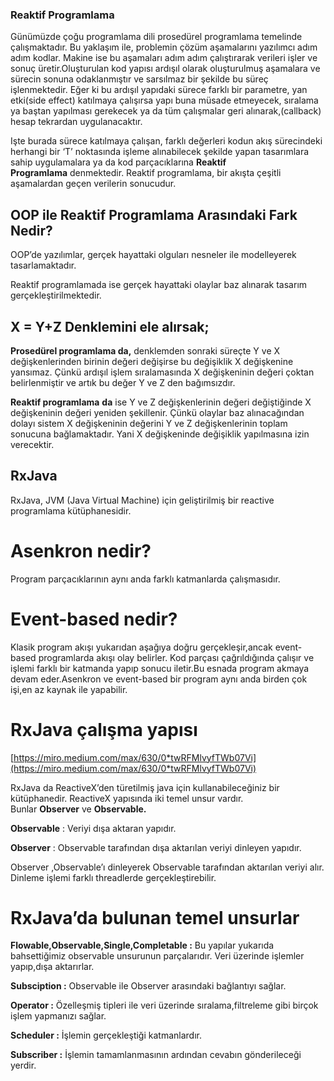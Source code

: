 ### Reaktif Programlama
Günümüzde çoğu programlama dili prosedürel programlama temelinde çalışmaktadır. Bu yaklaşım ile, problemin çözüm aşamalarını yazılımcı adım adım kodlar. Makine ise bu aşamaları adım adım çalıştırarak verileri işler ve sonuç üretir.Oluşturulan kod yapısı ardışıl olarak oluşturulmuş aşamalara ve sürecin sonuna odaklanmıştır ve sarsılmaz bir şekilde bu süreç işlenmektedir. Eğer ki bu ardışıl yapıdaki sürece farklı bir parametre, yan etki(side effect) katılmaya çalışırsa yapı buna müsade etmeyecek, sıralama ya baştan yapılması gerekecek ya da tüm çalışmalar geri alınarak,(callback) hesap tekrardan uygulanacaktır.

Işte burada sürece katılmaya çalışan, farklı değerleri kodun akış sürecindeki herhangi bir ‘T’ noktasında işleme alınabilecek şekilde yapan tasarımlara sahip uygulamalara ya da kod parçacıklarına **Reaktif Programlama** denmektedir. Reaktif programlama, bir akışta çeşitli aşamalardan geçen verilerin sonucudur.

## **OOP ile Reaktif Programlama Arasındaki Fark Nedir?**

OOP’de yazılımlar, gerçek hayattaki olguları nesneler ile modelleyerek tasarlamaktadır.

Reaktif programlamada ise gerçek hayattaki olaylar baz alınarak tasarım gerçekleştirilmektedir.

## **X = Y+Z Denklemini ele alırsak;**

**Prosedürel programlama da,** denklemden sonraki süreçte Y ve X değişkenlerinden birinin değeri değişirse bu değişiklik X değişkenine yansımaz. Çünkü ardışıl işlem sıralamasında X değişkeninin değeri çoktan belirlenmiştir ve artık bu değer Y ve Z den bağımsızdır.

**Reaktif programlama** **da** ise Y ve Z değişkenlerinin değeri değiştiğinde X değişkeninin değeri yeniden şekillenir. Çünkü olaylar baz alınacağından dolayı sistem X değişkeninin değerini Y ve Z değişkenlerinin toplam sonucuna bağlamaktadır. Yani X değişkeninde değişiklik yapılmasına izin verecektir.

## RxJava
RxJava, JVM (Java Virtual Machine) için geliştirilmiş bir reactive programlama kütüphanesidir.

# **Asenkron nedir?**

Program parçacıklarının aynı anda farklı katmanlarda çalışmasıdır.

# **Event-based nedir?**

Klasik program akışı yukarıdan aşağıya doğru gerçekleşir,ancak event-based programlarda akışı olay belirler. Kod parçası çağrıldığında çalışır ve işlemi farklı bir katmanda yapıp sonucu iletir.Bu esnada program akmaya devam eder.Asenkron ve event-based bir program aynı anda birden çok işi,en az kaynak ile yapabilir.

# **RxJava çalışma yapısı**

[https://miro.medium.com/max/630/0*twRFMlvyfTWb07Vi](https://miro.medium.com/max/630/0*twRFMlvyfTWb07Vi)

RxJava da ReactiveX’den türetilmiş java için kullanabileceğiniz bir kütüphanedir. ReactiveX yapısında iki temel unsur vardır. Bunlar **Observer** ve **Observable.**

**Observable** : Veriyi dışa aktaran yapıdır.

**Observer** : Observable tarafından dışa aktarılan veriyi dinleyen yapıdır.

Observer ,Observable’ı dinleyerek Observable tarafından aktarılan veriyi alır. Dinleme işlemi farklı threadlerde gerçekleştirebilir.

# **RxJava’da bulunan temel unsurlar**

**Flowable,Observable,Single,Completable :** Bu yapılar yukarıda bahsettiğimiz observable unsurunun parçalarıdır. Veri üzerinde işlemler yapıp,dışa aktarırlar.

**Subsciption :** Observable ile Observer arasındaki bağlantıyı sağlar.

**Operator :** Özelleşmiş tipleri ile veri üzerinde sıralama,filtreleme gibi birçok işlem yapmanızı sağlar.

**Scheduler :** İşlemin gerçekleştiği katmanlardır.

**Subscriber :** İşlemin tamamlanmasının ardından cevabın gönderileceği yerdir.
